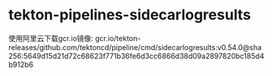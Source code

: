 # tekton-pipelines-sidecarlogresults
使用阿里云下载gcr.io镜像: gcr.io/tekton-releases/github.com/tektoncd/pipeline/cmd/sidecarlogresults:v0.54.0@sha256:5649d15d21d72c68623f771b36fe6d3cc6866d38d09a2897820bc185d4b912b6
